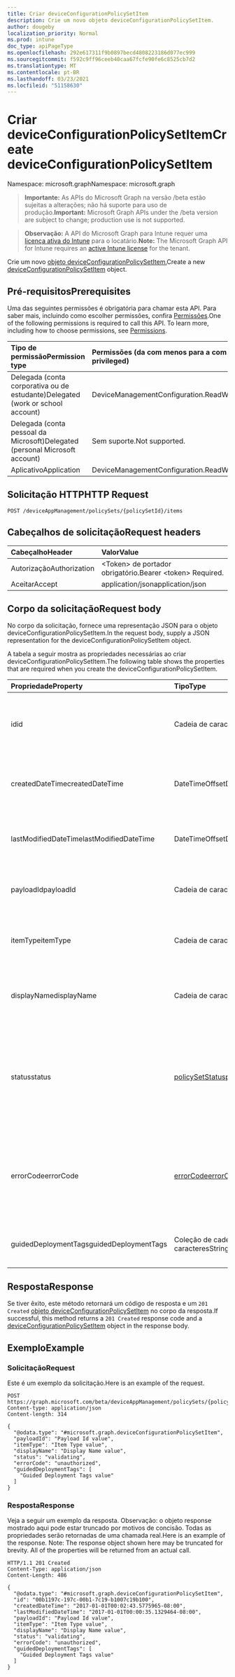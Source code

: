 ```yaml
---
title: Criar deviceConfigurationPolicySetItem
description: Crie um novo objeto deviceConfigurationPolicySetItem.
author: dougeby
localization_priority: Normal
ms.prod: intune
doc_type: apiPageType
ms.openlocfilehash: 292e617311f9b0897becd4808223186d077ec999
ms.sourcegitcommit: f592c9ff96ceeb40caa67fcfe90fe6c8525cb7d2
ms.translationtype: MT
ms.contentlocale: pt-BR
ms.lasthandoff: 03/23/2021
ms.locfileid: "51158630"
---
```

# <a name="create-deviceconfigurationpolicysetitem"></a><span data-ttu-id="3e2e3-103">Criar deviceConfigurationPolicySetItem</span><span class="sxs-lookup"><span data-stu-id="3e2e3-103">Create deviceConfigurationPolicySetItem</span></span>

<span data-ttu-id="3e2e3-104">Namespace: microsoft.graph</span><span class="sxs-lookup"><span data-stu-id="3e2e3-104">Namespace: microsoft.graph</span></span>

> <span data-ttu-id="3e2e3-105">**Importante:** As APIs do Microsoft Graph na versão /beta estão sujeitas a alterações; não há suporte para uso de produção.</span><span class="sxs-lookup"><span data-stu-id="3e2e3-105">**Important:** Microsoft Graph APIs under the /beta version are subject to change; production use is not supported.</span></span>

> <span data-ttu-id="3e2e3-106">**Observação:** A API do Microsoft Graph para Intune requer uma [licença ativa do Intune](https://go.microsoft.com/fwlink/?linkid=839381) para o locatário.</span><span class="sxs-lookup"><span data-stu-id="3e2e3-106">**Note:** The Microsoft Graph API for Intune requires an [active Intune license](https://go.microsoft.com/fwlink/?linkid=839381) for the tenant.</span></span>

<span data-ttu-id="3e2e3-107">Crie um novo [objeto deviceConfigurationPolicySetItem.](../resources/intune-policyset-deviceconfigurationpolicysetitem.md)</span><span class="sxs-lookup"><span data-stu-id="3e2e3-107">Create a new [deviceConfigurationPolicySetItem](../resources/intune-policyset-deviceconfigurationpolicysetitem.md) object.</span></span>

## <a name="prerequisites"></a><span data-ttu-id="3e2e3-108">Pré-requisitos</span><span class="sxs-lookup"><span data-stu-id="3e2e3-108">Prerequisites</span></span>
<span data-ttu-id="3e2e3-p101">Uma das seguintes permissões é obrigatória para chamar esta API. Para saber mais, incluindo como escolher permissões, confira [Permissões](/graph/permissions-reference).</span><span class="sxs-lookup"><span data-stu-id="3e2e3-p101">One of the following permissions is required to call this API. To learn more, including how to choose permissions, see [Permissions](/graph/permissions-reference).</span></span>

|<span data-ttu-id="3e2e3-111">Tipo de permissão</span><span class="sxs-lookup"><span data-stu-id="3e2e3-111">Permission type</span></span>|<span data-ttu-id="3e2e3-112">Permissões (da com menos para a com mais privilégios)</span><span class="sxs-lookup"><span data-stu-id="3e2e3-112">Permissions (from least to most privileged)</span></span>|
|:---|:---|
|<span data-ttu-id="3e2e3-113">Delegada (conta corporativa ou de estudante)</span><span class="sxs-lookup"><span data-stu-id="3e2e3-113">Delegated (work or school account)</span></span>|<span data-ttu-id="3e2e3-114">DeviceManagementConfiguration.ReadWrite.All</span><span class="sxs-lookup"><span data-stu-id="3e2e3-114">DeviceManagementConfiguration.ReadWrite.All</span></span>|
|<span data-ttu-id="3e2e3-115">Delegada (conta pessoal da Microsoft)</span><span class="sxs-lookup"><span data-stu-id="3e2e3-115">Delegated (personal Microsoft account)</span></span>|<span data-ttu-id="3e2e3-116">Sem suporte.</span><span class="sxs-lookup"><span data-stu-id="3e2e3-116">Not supported.</span></span>|
|<span data-ttu-id="3e2e3-117">Aplicativo</span><span class="sxs-lookup"><span data-stu-id="3e2e3-117">Application</span></span>|<span data-ttu-id="3e2e3-118">DeviceManagementConfiguration.ReadWrite.All</span><span class="sxs-lookup"><span data-stu-id="3e2e3-118">DeviceManagementConfiguration.ReadWrite.All</span></span>|

## <a name="http-request"></a><span data-ttu-id="3e2e3-119">Solicitação HTTP</span><span class="sxs-lookup"><span data-stu-id="3e2e3-119">HTTP Request</span></span>
<!-- {
  "blockType": "ignored"
}
-->
``` http
POST /deviceAppManagement/policySets/{policySetId}/items
```

## <a name="request-headers"></a><span data-ttu-id="3e2e3-120">Cabeçalhos de solicitação</span><span class="sxs-lookup"><span data-stu-id="3e2e3-120">Request headers</span></span>
|<span data-ttu-id="3e2e3-121">Cabeçalho</span><span class="sxs-lookup"><span data-stu-id="3e2e3-121">Header</span></span>|<span data-ttu-id="3e2e3-122">Valor</span><span class="sxs-lookup"><span data-stu-id="3e2e3-122">Value</span></span>|
|:---|:---|
|<span data-ttu-id="3e2e3-123">Autorização</span><span class="sxs-lookup"><span data-stu-id="3e2e3-123">Authorization</span></span>|<span data-ttu-id="3e2e3-124">&lt;Token&gt; de portador obrigatório.</span><span class="sxs-lookup"><span data-stu-id="3e2e3-124">Bearer &lt;token&gt; Required.</span></span>|
|<span data-ttu-id="3e2e3-125">Aceitar</span><span class="sxs-lookup"><span data-stu-id="3e2e3-125">Accept</span></span>|<span data-ttu-id="3e2e3-126">application/json</span><span class="sxs-lookup"><span data-stu-id="3e2e3-126">application/json</span></span>|

## <a name="request-body"></a><span data-ttu-id="3e2e3-127">Corpo da solicitação</span><span class="sxs-lookup"><span data-stu-id="3e2e3-127">Request body</span></span>
<span data-ttu-id="3e2e3-128">No corpo da solicitação, fornece uma representação JSON para o objeto deviceConfigurationPolicySetItem.</span><span class="sxs-lookup"><span data-stu-id="3e2e3-128">In the request body, supply a JSON representation for the deviceConfigurationPolicySetItem object.</span></span>

<span data-ttu-id="3e2e3-129">A tabela a seguir mostra as propriedades necessárias ao criar deviceConfigurationPolicySetItem.</span><span class="sxs-lookup"><span data-stu-id="3e2e3-129">The following table shows the properties that are required when you create the deviceConfigurationPolicySetItem.</span></span>

|<span data-ttu-id="3e2e3-130">Propriedade</span><span class="sxs-lookup"><span data-stu-id="3e2e3-130">Property</span></span>|<span data-ttu-id="3e2e3-131">Tipo</span><span class="sxs-lookup"><span data-stu-id="3e2e3-131">Type</span></span>|<span data-ttu-id="3e2e3-132">Descrição</span><span class="sxs-lookup"><span data-stu-id="3e2e3-132">Description</span></span>|
|:---|:---|:---|
|<span data-ttu-id="3e2e3-133">id</span><span class="sxs-lookup"><span data-stu-id="3e2e3-133">id</span></span>|<span data-ttu-id="3e2e3-134">Cadeia de caracteres</span><span class="sxs-lookup"><span data-stu-id="3e2e3-134">String</span></span>|<span data-ttu-id="3e2e3-135">Chave do MobileAppPolicySetItem.</span><span class="sxs-lookup"><span data-stu-id="3e2e3-135">Key of the MobileAppPolicySetItem.</span></span> <span data-ttu-id="3e2e3-136">Herdado de [policySetItem](../resources/intune-policyset-policysetitem.md)</span><span class="sxs-lookup"><span data-stu-id="3e2e3-136">Inherited from [policySetItem](../resources/intune-policyset-policysetitem.md)</span></span>|
|<span data-ttu-id="3e2e3-137">createdDateTime</span><span class="sxs-lookup"><span data-stu-id="3e2e3-137">createdDateTime</span></span>|<span data-ttu-id="3e2e3-138">DateTimeOffset</span><span class="sxs-lookup"><span data-stu-id="3e2e3-138">DateTimeOffset</span></span>|<span data-ttu-id="3e2e3-139">Hora de criação do PolicySetItem.</span><span class="sxs-lookup"><span data-stu-id="3e2e3-139">Creation time of the PolicySetItem.</span></span> <span data-ttu-id="3e2e3-140">Herdado de [policySetItem](../resources/intune-policyset-policysetitem.md)</span><span class="sxs-lookup"><span data-stu-id="3e2e3-140">Inherited from [policySetItem](../resources/intune-policyset-policysetitem.md)</span></span>|
|<span data-ttu-id="3e2e3-141">lastModifiedDateTime</span><span class="sxs-lookup"><span data-stu-id="3e2e3-141">lastModifiedDateTime</span></span>|<span data-ttu-id="3e2e3-142">DateTimeOffset</span><span class="sxs-lookup"><span data-stu-id="3e2e3-142">DateTimeOffset</span></span>|<span data-ttu-id="3e2e3-143">Última hora modificada do PolicySetItem.</span><span class="sxs-lookup"><span data-stu-id="3e2e3-143">Last modified time of the PolicySetItem.</span></span> <span data-ttu-id="3e2e3-144">Herdado de [policySetItem](../resources/intune-policyset-policysetitem.md)</span><span class="sxs-lookup"><span data-stu-id="3e2e3-144">Inherited from [policySetItem](../resources/intune-policyset-policysetitem.md)</span></span>|
|<span data-ttu-id="3e2e3-145">payloadId</span><span class="sxs-lookup"><span data-stu-id="3e2e3-145">payloadId</span></span>|<span data-ttu-id="3e2e3-146">Cadeia de caracteres</span><span class="sxs-lookup"><span data-stu-id="3e2e3-146">String</span></span>|<span data-ttu-id="3e2e3-147">PayloadId do PolicySetItem.</span><span class="sxs-lookup"><span data-stu-id="3e2e3-147">PayloadId of the PolicySetItem.</span></span> <span data-ttu-id="3e2e3-148">Herdado de [policySetItem](../resources/intune-policyset-policysetitem.md)</span><span class="sxs-lookup"><span data-stu-id="3e2e3-148">Inherited from [policySetItem](../resources/intune-policyset-policysetitem.md)</span></span>|
|<span data-ttu-id="3e2e3-149">itemType</span><span class="sxs-lookup"><span data-stu-id="3e2e3-149">itemType</span></span>|<span data-ttu-id="3e2e3-150">Cadeia de caracteres</span><span class="sxs-lookup"><span data-stu-id="3e2e3-150">String</span></span>|<span data-ttu-id="3e2e3-151">policySetType do PolicySetItem.</span><span class="sxs-lookup"><span data-stu-id="3e2e3-151">policySetType of the PolicySetItem.</span></span> <span data-ttu-id="3e2e3-152">Herdado de [policySetItem](../resources/intune-policyset-policysetitem.md)</span><span class="sxs-lookup"><span data-stu-id="3e2e3-152">Inherited from [policySetItem](../resources/intune-policyset-policysetitem.md)</span></span>|
|<span data-ttu-id="3e2e3-153">displayName</span><span class="sxs-lookup"><span data-stu-id="3e2e3-153">displayName</span></span>|<span data-ttu-id="3e2e3-154">Cadeia de caracteres</span><span class="sxs-lookup"><span data-stu-id="3e2e3-154">String</span></span>|<span data-ttu-id="3e2e3-155">DisplayName do PolicySetItem.</span><span class="sxs-lookup"><span data-stu-id="3e2e3-155">DisplayName of the PolicySetItem.</span></span> <span data-ttu-id="3e2e3-156">Herdado de [policySetItem](../resources/intune-policyset-policysetitem.md)</span><span class="sxs-lookup"><span data-stu-id="3e2e3-156">Inherited from [policySetItem](../resources/intune-policyset-policysetitem.md)</span></span>|
|<span data-ttu-id="3e2e3-157">status</span><span class="sxs-lookup"><span data-stu-id="3e2e3-157">status</span></span>|[<span data-ttu-id="3e2e3-158">policySetStatus</span><span class="sxs-lookup"><span data-stu-id="3e2e3-158">policySetStatus</span></span>](../resources/intune-policyset-policysetstatus.md)|<span data-ttu-id="3e2e3-159">Status do PolicySetItem.</span><span class="sxs-lookup"><span data-stu-id="3e2e3-159">Status of the PolicySetItem.</span></span> <span data-ttu-id="3e2e3-160">Herdado [de policySetItem](../resources/intune-policyset-policysetitem.md).</span><span class="sxs-lookup"><span data-stu-id="3e2e3-160">Inherited from [policySetItem](../resources/intune-policyset-policysetitem.md).</span></span> <span data-ttu-id="3e2e3-161">Os valores possíveis são: `unknown`, `validating`, `partialSuccess`, `success`, `error`, `notAssigned`.</span><span class="sxs-lookup"><span data-stu-id="3e2e3-161">Possible values are: `unknown`, `validating`, `partialSuccess`, `success`, `error`, `notAssigned`.</span></span>|
|<span data-ttu-id="3e2e3-162">errorCode</span><span class="sxs-lookup"><span data-stu-id="3e2e3-162">errorCode</span></span>|[<span data-ttu-id="3e2e3-163">errorCode</span><span class="sxs-lookup"><span data-stu-id="3e2e3-163">errorCode</span></span>](../resources/intune-policyset-errorcode.md)|<span data-ttu-id="3e2e3-164">Código de erro se ocorrer algum.</span><span class="sxs-lookup"><span data-stu-id="3e2e3-164">Error code if any occured.</span></span> <span data-ttu-id="3e2e3-165">Herdado [de policySetItem](../resources/intune-policyset-policysetitem.md).</span><span class="sxs-lookup"><span data-stu-id="3e2e3-165">Inherited from [policySetItem](../resources/intune-policyset-policysetitem.md).</span></span> <span data-ttu-id="3e2e3-166">Os valores possíveis são: `noError`, `unauthorized`, `notFound`, `deleted`.</span><span class="sxs-lookup"><span data-stu-id="3e2e3-166">Possible values are: `noError`, `unauthorized`, `notFound`, `deleted`.</span></span>|
|<span data-ttu-id="3e2e3-167">guidedDeploymentTags</span><span class="sxs-lookup"><span data-stu-id="3e2e3-167">guidedDeploymentTags</span></span>|<span data-ttu-id="3e2e3-168">Coleção de cadeias de caracteres</span><span class="sxs-lookup"><span data-stu-id="3e2e3-168">String collection</span></span>|<span data-ttu-id="3e2e3-169">Marcas da implantação guiada Herdadas [de policySetItem](../resources/intune-policyset-policysetitem.md)</span><span class="sxs-lookup"><span data-stu-id="3e2e3-169">Tags of the guided deployment Inherited from [policySetItem](../resources/intune-policyset-policysetitem.md)</span></span>|



## <a name="response"></a><span data-ttu-id="3e2e3-170">Resposta</span><span class="sxs-lookup"><span data-stu-id="3e2e3-170">Response</span></span>
<span data-ttu-id="3e2e3-171">Se tiver êxito, este método retornará um código de resposta e um `201 Created` [objeto deviceConfigurationPolicySetItem](../resources/intune-policyset-deviceconfigurationpolicysetitem.md) no corpo da resposta.</span><span class="sxs-lookup"><span data-stu-id="3e2e3-171">If successful, this method returns a `201 Created` response code and a [deviceConfigurationPolicySetItem](../resources/intune-policyset-deviceconfigurationpolicysetitem.md) object in the response body.</span></span>

## <a name="example"></a><span data-ttu-id="3e2e3-172">Exemplo</span><span class="sxs-lookup"><span data-stu-id="3e2e3-172">Example</span></span>

### <a name="request"></a><span data-ttu-id="3e2e3-173">Solicitação</span><span class="sxs-lookup"><span data-stu-id="3e2e3-173">Request</span></span>
<span data-ttu-id="3e2e3-174">Este é um exemplo da solicitação.</span><span class="sxs-lookup"><span data-stu-id="3e2e3-174">Here is an example of the request.</span></span>
``` http
POST https://graph.microsoft.com/beta/deviceAppManagement/policySets/{policySetId}/items
Content-type: application/json
Content-length: 314

{
  "@odata.type": "#microsoft.graph.deviceConfigurationPolicySetItem",
  "payloadId": "Payload Id value",
  "itemType": "Item Type value",
  "displayName": "Display Name value",
  "status": "validating",
  "errorCode": "unauthorized",
  "guidedDeploymentTags": [
    "Guided Deployment Tags value"
  ]
}
```

### <a name="response"></a><span data-ttu-id="3e2e3-175">Resposta</span><span class="sxs-lookup"><span data-stu-id="3e2e3-175">Response</span></span>
<span data-ttu-id="3e2e3-p110">Veja a seguir um exemplo da resposta. Observação: o objeto response mostrado aqui pode estar truncado por motivos de concisão. Todas as propriedades serão retornadas de uma chamada real.</span><span class="sxs-lookup"><span data-stu-id="3e2e3-p110">Here is an example of the response. Note: The response object shown here may be truncated for brevity. All of the properties will be returned from an actual call.</span></span>
``` http
HTTP/1.1 201 Created
Content-Type: application/json
Content-Length: 486

{
  "@odata.type": "#microsoft.graph.deviceConfigurationPolicySetItem",
  "id": "00b1197c-197c-00b1-7c19-b1007c19b100",
  "createdDateTime": "2017-01-01T00:02:43.5775965-08:00",
  "lastModifiedDateTime": "2017-01-01T00:00:35.1329464-08:00",
  "payloadId": "Payload Id value",
  "itemType": "Item Type value",
  "displayName": "Display Name value",
  "status": "validating",
  "errorCode": "unauthorized",
  "guidedDeploymentTags": [
    "Guided Deployment Tags value"
  ]
}
```




